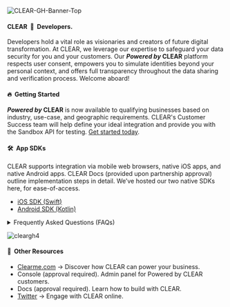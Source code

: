 ![CLEAR-GH-Banner-Top](https://github.com/poweredbyclear/.github/assets/111535748/d170b127-0838-4c76-af68-166e0690c7f3)


#### CLEAR&nbsp; 💙 &nbsp;Developers.
Developers hold a vital role as visionaries and creators of future digital transformation. At CLEAR, we leverage our expertise to safeguard your data security for you and your customers. Our **_Powered by_ CLEAR** platform respects user consent, empowers you to simulate identities beyond your personal context, and offers full transparency throughout the data sharing and verification process. Welcome aboard!

#### 🔥&nbsp; Getting Started
**_Powered by_ CLEAR** is now available to qualifying businesses based on industry, use-case, and geographic requirements. CLEAR's Customer Success team will help define your ideal integration and provide you with the Sandbox API for testing. [Get started today](https://www.clearme.com/contact).

#### 🛠️&nbsp; App SDKs
CLEAR supports integration via mobile web browsers, native iOS apps, and native Android apps. CLEAR Docs (provided upon partnership approval) outline implementation steps in detail. We’ve hosted our two native SDKs here, for ease-of-access.
- [iOS SDK (Swift)](https://github.com/clearsecureidentity/clear-ios-sdk)
- [Android SDK (Kotlin)](https://github.com/clearsecureidentity/clear-android-sdk)

<details>
<summary>
  Frequently Asked Questions (FAQs)
</summary>
</details>

![cleargh4](https://github.com/poweredbyclear/.github/assets/111535748/e024a961-5ddf-4c6f-b064-64e027db1b22)

#### 🤔&nbsp; Other Resources 
- [Clearme.com](https://www.clearme.com/solutions-powered-by-clear) -> Discover how CLEAR can power your business.
- Console (approval required). Admin panel for Powered by CLEAR customers. 
- Docs (approval required). Learn how to build with CLEAR.
- [Twitter](https://twitter.com/CLEAR) -> Engage with CLEAR online. 

